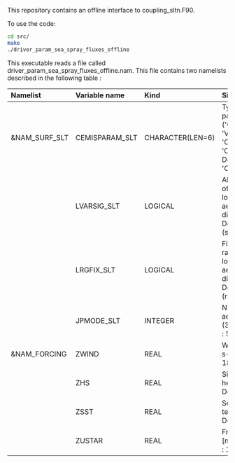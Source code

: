 This repository contains an offline interface to coupling_sltn.F90.

To use the code:
```bash
cd src/
make
./driver_param_sea_spray_fluxes_offline
```

This executable reads a file called driver_param_sea_spray_fluxes_offline.nam. This file contains two namelists described in the following table :


| Namelist            | Variable name             |  Kind            | Signification            |
| :------------------ | :------------------------ | :--------------- |  :------------------------ |
| &NAM_SURF_SLT       | CEMISPARAM_SLT            | CHARACTER(LEN=6) | Type of parameterization ('Ova14', 'Vig01', 'OvB21a', 'OvB21b'). Default : 'Ova14'. |
|                     | LVARSIG_SLT               | LOGICAL          | Allow variation of sigma for of lognormal aerosol distributions. Default : .FALSE. (sigma fixed). |
|                     | LRGFIX_SLT                | LOGICAL          | Fix geometric radius of lognormal aerosol distributions. Default : .FALSE. (radius variable).  |
|                     | JPMODE_SLT                | INTEGER          | Nb of sea salt aerosol modes (3 to 8). Default : 5.   |
| &NAM_FORCING        | ZWIND                     | REAL             | Wind speed [m s-1]. Default : 18.0.          |
|                     | ZHS                       | REAL             | Significant wave height [m]. Default : 2.0. |
|                     | ZSST                      | REAL             | Sea surface temperature [K]. Default : 293.15 |
|                     | ZUSTAR                    | REAL             | Friction velocity [m s-1]. Default : 1.6   |
